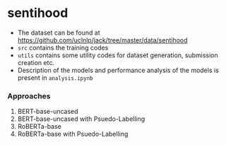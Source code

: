 # sentihood

* The dataset can be found at https://github.com/uclnlp/jack/tree/master/data/sentihood
* `src` contains the training codes
* `utils` contains some utility codes for dataset generation, submission creation etc.
* Description of the models and performance analysis of the models is present in `analysis.ipynb`

### Approaches

1. BERT-base-uncased
2. BERT-base-uncased with Psuedo-Labelling
3. RoBERTa-base
4. RoBERTa-base with Psuedo-Labelling
